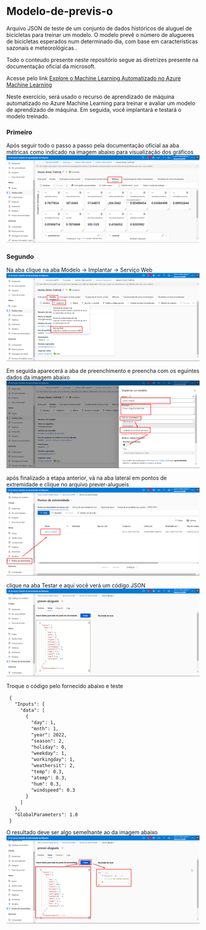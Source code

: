 # Modelo-de-previs-o
Arquivo JSON de teste de um conjunto de dados históricos de aluguel de bicicletas para treinar um modelo. O modelo prevê o número de alugueres de bicicletas esperados num determinado dia, com base em características sazonais e meteorológicas .

Todo o conteudo presente neste repositório segue as diretrizes presente na documentação oficial da microsoft. 

Acesse pelo link
[Explore o Machine Learning Automatizado no Azure Machine Learning](https://microsoftlearning.github.io/mslearn-ai-fundamentals/Instructions/Labs/01-machine-learning.html)

Neste exercício, será usado o recurso de aprendizado de máquina automatizado no Azure Machine Learning para treinar e avaliar um modelo de aprendizado de máquina. Em seguida, você implantará e testará o modelo treinado.

### Primeiro
Após seguir todo o passo a passo pela documentação oficial aa aba métricas como indicado na imagem abaixo para visualização dos gráficos 
![alt text](imgs/image.png)

### Segundo

Na aba clique na aba Modelo → Implantar → Serviço Web
![alt text](imgs/image-1.png)

Em seguida aparecerá a aba de preenchimento e preencha com os eguintes dados da imagem abaixo
![alt text](imgs/image-2.png)

após finalizado a etapa anterior, vá na aba lateral em pontos de extremidade e clique no arquivo prever-alugueis
![alt text](imgs/image-3.png)

clique na aba Testar e aqui você verá um código JSON
![alt text](imgs/image-4.png)

Troque o código pelo fornecido abaixo e teste

```
 {
   "Inputs": { 
     "data": [
       {
         "day": 1,
         "mnth": 1,   
         "year": 2022,
         "season": 2,
         "holiday": 0,
         "weekday": 1,
         "workingday": 1,
         "weathersit": 2, 
         "temp": 0.3, 
         "atemp": 0.3,
         "hum": 0.3,
         "windspeed": 0.3 
       }
     ]    
   },   
   "GlobalParameters": 1.0
 }
```
O resultado deve ser algo semelhante ao da imagem abaixo
![alt text](imgs/image-5.png)